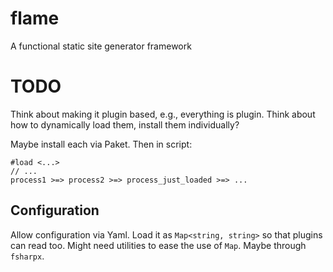 # flame
A functional static site generator framework

# TODO

Think about making it plugin based, e.g., everything is plugin. Think about how to dynamically load them, install them individually?

Maybe install each via Paket. Then in script:

    #load <...>
    // ...
    process1 >=> process2 >=> process_just_loaded >=> ...
    
## Configuration

Allow configuration via Yaml. Load it as `Map<string, string>` so that plugins can read too. Might need utilities to ease the use of `Map`. Maybe through `fsharpx`.
